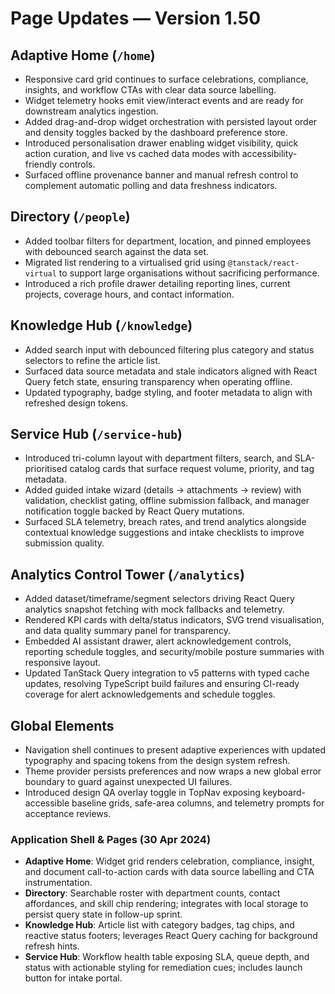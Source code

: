 # Page Updates — Version 1.50

## Adaptive Home (`/home`)
- Responsive card grid continues to surface celebrations, compliance, insights, and workflow CTAs with clear data source labelling.
- Widget telemetry hooks emit view/interact events and are ready for downstream analytics ingestion.
- Added drag-and-drop widget orchestration with persisted layout order and density toggles backed by the dashboard preference store.
- Introduced personalisation drawer enabling widget visibility, quick action curation, and live vs cached data modes with accessibility-friendly controls.
- Surfaced offline provenance banner and manual refresh control to complement automatic polling and data freshness indicators.

## Directory (`/people`)
- Added toolbar filters for department, location, and pinned employees with debounced search against the data set.
- Migrated list rendering to a virtualised grid using `@tanstack/react-virtual` to support large organisations without sacrificing performance.
- Introduced a rich profile drawer detailing reporting lines, current projects, coverage hours, and contact information.

## Knowledge Hub (`/knowledge`)
- Added search input with debounced filtering plus category and status selectors to refine the article list.
- Surfaced data source metadata and stale indicators aligned with React Query fetch state, ensuring transparency when operating offline.
- Updated typography, badge styling, and footer metadata to align with refreshed design tokens.

## Service Hub (`/service-hub`)
- Introduced tri-column layout with department filters, search, and SLA-prioritised catalog cards that surface request volume, priority, and tag metadata.
- Added guided intake wizard (details → attachments → review) with validation, checklist gating, offline submission fallback, and manager notification toggle backed by React Query mutations.
- Surfaced SLA telemetry, breach rates, and trend analytics alongside contextual knowledge suggestions and intake checklists to improve submission quality.

## Analytics Control Tower (`/analytics`)
- Added dataset/timeframe/segment selectors driving React Query analytics snapshot fetching with mock fallbacks and telemetry.
- Rendered KPI cards with delta/status indicators, SVG trend visualisation, and data quality summary panel for transparency.
- Embedded AI assistant drawer, alert acknowledgement controls, reporting schedule toggles, and security/mobile posture summaries with responsive layout.
- Updated TanStack Query integration to v5 patterns with typed cache updates, resolving TypeScript build failures and ensuring CI-ready coverage for alert acknowledgements and schedule toggles.

## Global Elements
- Navigation shell continues to present adaptive experiences with updated typography and spacing tokens from the design system refresh.
- Theme provider persists preferences and now wraps a new global error boundary to guard against unexpected UI failures.
- Introduced design QA overlay toggle in TopNav exposing keyboard-accessible baseline grids, safe-area columns, and telemetry prompts for acceptance reviews.

### Application Shell & Pages (30 Apr 2024)
- **Adaptive Home**: Widget grid renders celebration, compliance, insight, and document call-to-action cards with data source labelling and CTA instrumentation.
- **Directory**: Searchable roster with department counts, contact affordances, and skill chip rendering; integrates with local storage to persist query state in follow-up sprint.
- **Knowledge Hub**: Article list with category badges, tag chips, and reactive status footers; leverages React Query caching for background refresh hints.
- **Service Hub**: Workflow health table exposing SLA, queue depth, and status with actionable styling for remediation cues; includes launch button for intake portal.

